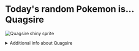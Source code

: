 # Today's random Pokemon is... Quagsire

![Quagsire shiny sprite](https://raw.githubusercontent.com/PokeAPI/sprites/master/sprites/pokemon/shiny/195.png)

<details>
<summary>Additional info about Quagsire</summary>

| srpite type | image |
|------|------|
| back_default | ![Quagsire back_default sprite](https://raw.githubusercontent.com/PokeAPI/sprites/master/sprites/pokemon/back/195.png) |
| back_female | ![Quagsire back_female sprite](https://raw.githubusercontent.com/PokeAPI/sprites/master/sprites/pokemon/back/female/195.png) |
| back_shiny | ![Quagsire back_shiny sprite](https://raw.githubusercontent.com/PokeAPI/sprites/master/sprites/pokemon/back/shiny/195.png) |
| back_shiny_female | ![Quagsire back_shiny_female sprite](https://raw.githubusercontent.com/PokeAPI/sprites/master/sprites/pokemon/back/shiny/female/195.png) |
| front_default | ![Quagsire front_default sprite](https://raw.githubusercontent.com/PokeAPI/sprites/master/sprites/pokemon/195.png) |
| front_female | ![Quagsire front_female sprite](https://raw.githubusercontent.com/PokeAPI/sprites/master/sprites/pokemon/female/195.png) |
| front_shiny_female | ![Quagsire front_shiny_female sprite](https://raw.githubusercontent.com/PokeAPI/sprites/master/sprites/pokemon/shiny/female/195.png) | </details>